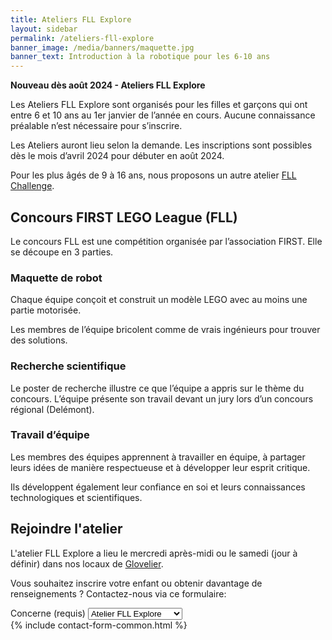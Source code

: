 ```yaml
---
title: Ateliers FLL Explore
layout: sidebar
permalink: /ateliers-fll-explore
banner_image: /media/banners/maquette.jpg
banner_text: Introduction à la robotique pour les 6-10 ans
---
```


**Nouveau dès août 2024 - Ateliers FLL Explore**

Les Ateliers FLL Explore sont organisés pour les filles et garçons qui ont entre 6 et 10 ans au 1er janvier de l’année en cours.
Aucune connaissance préalable n’est nécessaire pour s’inscrire.

Les Ateliers auront lieu selon la demande.
Les inscriptions sont possibles dès le mois d’avril 2024 pour débuter en août 2024.

Pour les plus âgés de 9 à 16 ans, nous proposons un autre atelier [FLL Challenge](/ateliers-fll).

## Concours FIRST LEGO League (FLL)

Le concours FLL est une compétition organisée par l’association FIRST.
Elle se découpe en 3 parties.

### Maquette de robot

Chaque équipe conçoit et construit un modèle LEGO avec au moins une partie motorisée.

Les membres de l’équipe bricolent comme de vrais ingénieurs pour trouver des solutions.

### Recherche scientifique

Le poster de recherche illustre ce que l’équipe a appris sur le thème du concours.
L’équipe présente son travail devant un jury lors d’un concours régional (Delémont).

### Travail d’équipe

Les membres des équipes apprennent à travailler en équipe, à partager leurs idées de manière respectueuse et à développer leur esprit critique.

Ils développent également leur confiance en soi et leurs connaissances technologiques et scientifiques.

<!-- section -->

## Rejoindre l'atelier

L'atelier FLL Explore a lieu le mercredi après-midi ou le samedi (jour à définir) dans nos locaux de [Glovelier](https://www.google.ch/maps/place/Rue+des+Places+7,+2855+Glovelier/@47.3390915,7.2066171,17z/data=!3m1!4b1!4m5!3m4!1s0x4791e4df12d571d5:0xfc3cb407ccf2c65f!8m2!3d47.3390879!4d7.2088058?hl=fr).

Vous souhaitez inscrire votre enfant ou obtenir davantage de renseignements ?
Contactez-nous via ce formulaire:

<form method="post" action="{{ site.contact_form_url }}">
    <div class="form-group">
        <label for="subject">Concerne (requis)</label>
        <select class="form-control" name="subject" id="subject" required>
            <option>Atelier FLL Explore</option>
            <option>Atelier FLL Challenge</option>
            <option>Cours Introbots</option>
            <option>Autre</option>
        </select>
    </div>
    {% include contact-form-common.html %}
</form>
